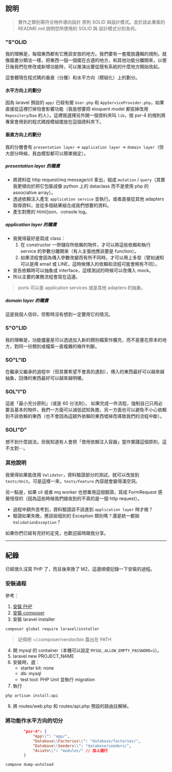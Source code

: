 ## 說明
> 實作之類別需符合物件導向設計 原則 SOLID 與設計模式。並於該此專案的 README.md 說明您所使用的 SOLID 與 設計模式分別為何。

### "S"OLID
我的理解是，每個東西都有它應該安放的地方。我們要有一套擺放邏輯的規則，就像圖書分類法一樣，把東西一個一個擺在合適的地方，和其他功能分離開來，以便日後我們在修改或新增功能時，可以推演出要從既有系統的什麼地方開始改起。

這會體現在程式碼的垂直（分層）和水平方向（模組化）上的劃分。

#### 水平方向上的劃分
因為 laravel 預設的 `app/` 已經有擺 `User.php` 和 `AppServiceProvider.php`，如果直接從這裡打掉怕會影響功能（我是想要把 eloquent model 都拔掉改用 `Repository`/`Dao` 的人）。這裡我選擇另外開一個資料夾叫 `lib`，按 psr-4 的規則將專案會用到的程式碼按模組擺放在這個資料夾下。

#### 垂直方向上的劃分
我的分層會有 `presentation layer` -> `application layer` -> `domain layer`（但大部分時候，貧血模型都可以簡單搞定）。

##### presentation layer 的職責
- 將資料從 http request/mq message/cli 拿出，組成 `mutation` / `query`（其實我更傾向於把它包裝成像 python 上的 dataclass 而不是使用 php 的 associative array）。
- 透過依賴注入產生 `application service` 並執行。或者直接從其他 adapters 取得資料，並從多個結果組合成我們想要的資料。 
- 產生對應的 html/json、console log。

##### application layer 的職責
- 我覺得最好是寫成 class：
    1. 在 constructor 一併儲存所依賴的物件，才可以將這些依賴和執行 service 的參數分離開來（有人主張他應該要是 function）。
    2. 如果流程會因為傳入參數改變而有所不同時，才可以用上多型（譬如通知可以是用 email 或 LINE，這時候傳入的依賴和流程可能會稍有不同）。
- 宣告依賴時可以抽象成 interface，這樣測試的時候可以改傳入 mock。
- 所以主要的業務流程會寫在這邊。
> ports 可以是 application services 或是其他 adapters 的抽象。

##### domain layer 的職責
這是我個人信仰，但暫時沒有想到一定要用它的情況。

### S"O"LID
我的理解是，功能儘量是可以透過加入新的類別檔案作擴充，而不是塞在原本的地方，對同一份類別或檔案一直複雜的條件判斷。

### SO"L"ID
在繼承又繼承的過程中（但其實希望不會真的遇到），傳入的東西最好可以越來越抽象，回傳的東西最好可以越來越明確。

### SOL"I"D
這是「最小充分原則」（或是 60 分法則）。
如果完成一件流程，強制自己只用必要且基本的物件，我們一方面可以減低認知負擔，另一方面也可以避免不小心依賴到不該依賴的東西（也不會因為這額外依賴的東西壞掉而導致我們的流程中斷）。

### SOLI"D"
想不到什麼說法。但我知道有人會把「使用依賴注入容器」當作實踐這個原則，這不太對⋯。

### 其他說明
我覺得如果能改用 `Validator`，資料驗證部分的測試，就可以改放到 `tests/Unit`。可是這樣一來，`tests/Feature` 內容就會變得滿空洞。

另一點是，如果 cli 或者 mq worker 也想重用這個驗證，寫成 FormRequest 感覺怪怪的（因為這些時候我們接收到的不真的是一個 http request）。

- 過程中額外思考到，資料驗證該不該進到 `application layer` 時才做？
- 驗證如果失敗，應該拋個別的 Exception 類別嗎？還是統一都拋 `ValidationException`？

如果你們已經有完好的定見，也歡迎屆時跟我分享。

----

## 紀錄
已經很久沒寫 PHP 了，而且後來換了 M2，這邊順便記錄一下安裝的過程。

### 安裝過程
參考：
1. [安裝 PHP](https://github.com/shivammathur/homebrew-php?tab=readme-ov-file#install-php)
2. [安裝 composer](https://getcomposer.org/download/)
3. 安裝 laravel installer
```bash
composer global require laravel/installer
```
> 記得把 ~/.composer/vendor/bin 露出在 PATH
4. 開 mysql 的 container（本機可以設定 `MYSQL_ALLOW_EMPTY_PASSWORD=1`）。
5. laravel new PROJECT_NAME
6. 安裝時，選：
    - starter kit: none
    - db: mysql
    - test tool: PHP Unit
並執行 migration
7. 執行
```bash
php artisan install:api
```
8. 將 routes/web.php 和 routes/api.php 預設的路由註解掉。

### 將功能作水平方向的切分
```json
        "psr-4": {
            "App\\": "app/",
            "Database\\Factories\\": "database/factories/",
            "Database\\Seeders\\": "database/seeders/",
            "AsiaYo\\": "modules/" // 加上這行
        }
```

```bash
compose dump-autoload
```

